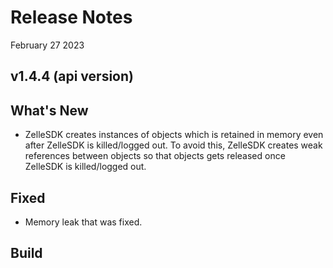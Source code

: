 # Release Notes

February 27 2023

## v1.4.4 (api version)

## What's New

- ZelleSDK creates instances of objects which is retained in memory even after ZelleSDK is killed/logged out. To avoid this, ZelleSDK creates weak references between objects so that objects gets released once ZelleSDK is killed/logged out.

## Fixed

- Memory leak that was fixed.

## Build


